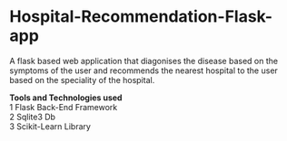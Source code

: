 # Hospital-Recommendation-Flask-app
A flask based web application that diagonises the disease based on the symptoms of the user and recommends the nearest hospital to the user based on the speciality of the hospital.

<b>Tools and Technologies used</b><br>
1 Flask Back-End Framework<br>
2 Sqlite3 Db<br>
3 Scikit-Learn Library
